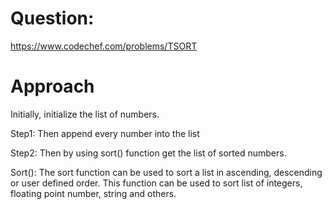# Question:
https://www.codechef.com/problems/TSORT

# Approach
Initially, initialize the list of numbers.

Step1: Then append every number into the list

Step2: Then by using sort() function get the list of sorted numbers.



 Sort(): The sort function can be used to sort a list in ascending, descending or user defined order.
         This function can be used to sort list of integers, floating point number, string and others.